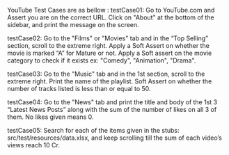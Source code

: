 YouTube Test Cases are as bellow :
testCase01: Go to YouTube.com and Assert you are on the correct URL. Click on "About" at the bottom of the sidebar, and print the message on the screen.

testCase02: Go to the "Films" or "Movies" tab and in the “Top Selling” section, scroll to the extreme right. Apply a Soft Assert on whether the movie is marked “A” for Mature or not. Apply a Soft assert on the movie category to check if it exists ex: "Comedy", "Animation", "Drama".

testCase03: Go to the "Music" tab and in the 1st section, scroll to the extreme right. Print the name of the playlist. Soft Assert on whether the number of tracks listed is less than or equal to 50.

testCase04: Go to the "News" tab and print the title and body of the 1st 3 “Latest News Posts” along with the sum of the number of likes on all 3 of them. No likes given means 0.

testCase05: Search for each of the items given in the stubs: src/test/resources/data.xlsx, and keep scrolling till the sum of each video’s views reach 10 Cr.
